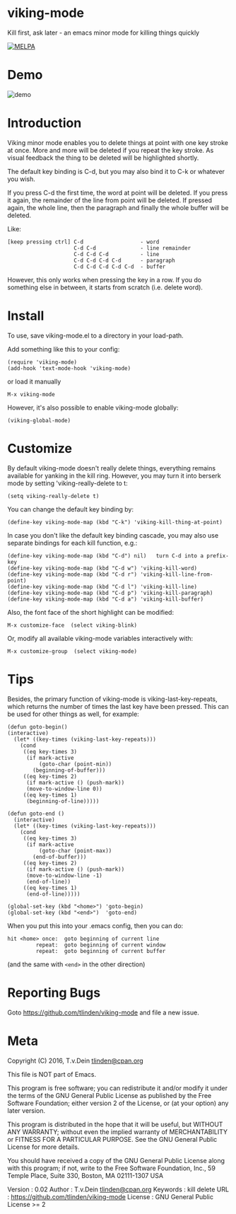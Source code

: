 # viking-mode
Kill first, ask later - an emacs minor mode for killing things quickly

[![MELPA](http://melpa.org/packages/viking-mode-badge.svg)](http://melpa.org/#/viking-mode)

# Demo

![demo](http://www.daemon.de/idisk/Misc/viking-mode-demo.gif)

# Introduction

Viking minor mode  enables you to delete things at  point with one key
stroke at once.  More  and more will be deleted if  you repeat the key
stroke. As visual feedback the thing to be deleted will be highlighted
shortly.

The default  key binding is C-d,  but you may  also bind it to  C-k or
whatever you wish.

If you press  C-d the first time,  the word at point  will be deleted.
If you press  it again, the remainder  of the line from  point will be
deleted.  If pressed  again, the  whole line,  then the  paragraph and
finally the whole buffer will be deleted.

Like:

    [keep pressing ctrl] C-d                  - word
                         C-d C-d              - line remainder
                         C-d C-d C-d          - line
                         C-d C-d C-d C-d      - paragraph
                         C-d C-d C-d C-d C-d  - buffer

However, this  only works when  pressing the key in  a row. If  you do
something else in between, it starts from scratch (i.e.  delete word).

# Install

To use, save viking-mode.el to a directory in your load-path.

Add something like this to your config:

    (require 'viking-mode)
    (add-hook 'text-mode-hook 'viking-mode)

or load it manually

    M-x viking-mode

However, it's also possible to enable viking-mode globally:

    (viking-global-mode)

# Customize

By  default  viking-mode  doesn't  really  delete  things,  everything
remains available for yanking in the  kill ring. However, you may turn
it into berserk mode by setting 'viking-really-delete to t:

    (setq viking-really-delete t)

You can change the default key binding by:

    (define-key viking-mode-map (kbd "C-k") 'viking-kill-thing-at-point)

In case you  don't like the default key binding  cascade, you may also
use separate bindings for each kill function, e.g.:

    (define-key viking-mode-map (kbd "C-d") nil)   turn C-d into a prefix-key
    (define-key viking-mode-map (kbd "C-d w") 'viking-kill-word)
    (define-key viking-mode-map (kbd "C-d r") 'viking-kill-line-from-point)
    (define-key viking-mode-map (kbd "C-d l") 'viking-kill-line)
    (define-key viking-mode-map (kbd "C-d p") 'viking-kill-paragraph)
    (define-key viking-mode-map (kbd "C-d a") 'viking-kill-buffer)

Also, the font face of the short highlight can be modified:

    M-x customize-face  (select viking-blink)

Or, modify all available viking-mode variables interactively with:

    M-x customize-group  (select viking-mode)

# Tips

Besides, the primary function of viking-mode is viking-last-key-repeats,
which returns the number of times the last key have been pressed.
This can be used for other things as well, for example:

    (defun goto-begin()
    (interactive)
      (let* ((key-times (viking-last-key-repeats)))
        (cond
         ((eq key-times 3)
          (if mark-active
              (goto-char (point-min))
            (beginning-of-buffer))) 
         ((eq key-times 2)
          (if mark-active () (push-mark))
          (move-to-window-line 0)) 
         ((eq key-times 1)
          (beginning-of-line)))))
    
    (defun goto-end ()
      (interactive)
      (let* ((key-times (viking-last-key-repeats)))
        (cond
         ((eq key-times 3)
          (if mark-active
              (goto-char (point-max))
            (end-of-buffer))) 
         ((eq key-times 2)
          (if mark-active () (push-mark))
          (move-to-window-line -1)
          (end-of-line)) 
         ((eq key-times 1)
          (end-of-line)))))
    
    (global-set-key (kbd "<home>") 'goto-begin)
    (global-set-key (kbd "<end>")  'goto-end)

When you put this into your .emacs config, then you can do:

    hit <home> once:  goto beginning of current line
             repeat:  goto beginning of current window
             repeat:  goto beginning of current buffer
   
(and the same with ```<end>``` in the other direction)

# Reporting Bugs

Goto https://github.com/tlinden/viking-mode and file a new issue.

# Meta

Copyright (C) 2016, T.v.Dein <tlinden@cpan.org>

This file is NOT part of Emacs.

This program is  free software; you can redistribute  it and/or modify
it under the  terms of the GNU General Public  License as published by
the Free Software Foundation; either version  2 of the License, or (at
your option) any later version.

This program  is distributed in the  hope that it will  be useful, but
WITHOUT   ANY  WARRANTY;   without  even   the  implied   warranty  of
MERCHANTABILITY  or FITNESS  FOR A  PARTICULAR PURPOSE.   See the  GNU
General Public License for more details.

You should  have received  a copy  of the  GNU General  Public License
along  with  this  program;  if   not,  write  to  the  Free  Software
Foundation, Inc.,  59 Temple Place,  Suite 330, Boston,  MA 02111-1307
USA
       
Version  : 0.02
Author   : T.v.Dein <tlinden@cpan.org>
Keywords : kill delete
URL      : https://github.com/tlinden/viking-mode
License  : GNU General Public License >= 2
